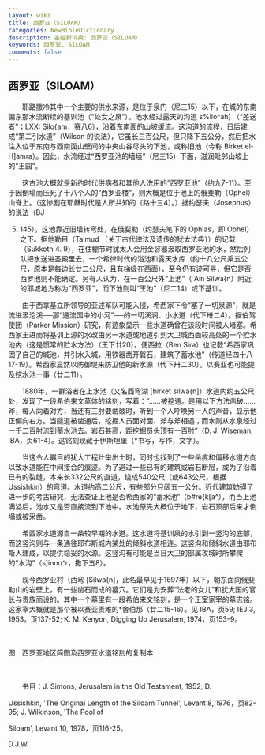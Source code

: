 ```yaml
---
layout: wiki
title: 西罗亚（SILOAM）
categories: NewBibleDictionary
description: 圣经新词典: 西罗亚（SILOAM）
keywords: 西罗亚, SILOAM
comments: false
---
```


## 西罗亚（SILOAM）

　　耶路撒冷其中一个主要的供水来源，是位于泉门（尼三15）以下，在城的东南偏东那水流断续的基训池（“处女之泉”）。池水经过露天的沟道 s%ilo^ah] （“差送者”；LXX: Silo{am，赛八6），沿着东南面的山坡缓流。这沟道的流程，日后建成“第二引水道”（Wilson 的说法），它虽长三百公尺，但只降下五公分，然后把水注入位于东南与西南面山壁间的中央山谷尽头的下池，或称旧池（今称 Birket el-H]amra）。因此，水流经过“西罗亚池的墙垣”（尼三15）下面，滋润毗邻山坡上的“王园”。

　　这古池大概就是新约时代供病者和其他人洗用的“西罗亚池”（约九7-11）。至于因倒塌而压死了十八个人的“西罗亚楼”，则大概是位于池上的俄斐勒（Ophel）山脊上。（这惨剧在耶稣时代是人所共知的〔路十三4〕。）据约瑟夫（Josephus）的说法（BJ

5. 145），这池靠近旧墙转弯处，在俄斐勒（约瑟夫笔下的 Ophlas，即 Ophel）之下。据他勒目（Talmud 〔关于古代律法及遗传的犹太法典〕）的记载（Sukkoth 4. 9），在住棚节时犹太人会用金容器汲取西罗亚池的水，然后列队把水送进圣殿里去，一个希律时代的浴池和露天水库（约十八公尺乘五公尺，原本是每边长廿二公尺，且有梯级在西面），至今仍有迹可寻，但它是否西罗池则不能确定。另有人认为，在一百公尺外“上池”（`Ain Silwa{n）附近的耶城地方称为“西罗亚”，而下池则叫“王池”（尼二14）或下基训。

　　由于西拿基立所领导的亚述军队可能入侵，希西家下令“塞了一切泉源”，就是流进汲沦溪──那“通流国中的小河”──的一切溪涧、小水道（代下卅二4）。据伯驾使团（Parker Mission）研究，有迹象显示一些水道确曾在该段时间被人堵塞。希西家王进而将基训上源的水改由另一水道或地道引到大卫城西面较高处的一个贮水池内（这是惯常的贮水方法）（王下廿20）。便西拉（Ben Sira）也记载“希西家巩固了自己的城池，并引水入城，用铁器凿开磐石，建筑了蓄水池”（传道经四十八17-19）。希西家显然以防御堤来防卫他的新水源（代下卅二30）。以赛亚也可能提及挖水池一事（廿二11）。

　　1880年，一群浴者在上水池（又名西弯湖 [birket silwa{n]）水道内约五公尺处，发现了一段希伯来文草体的铭刻，写着：“……被挖通。是用以下方法凿破……斧，每人向着对方，当还有三肘要凿破时，听到一个人呼唤另一人的声音，显示他正偏向右方。当隧道被凿通后，挖掘人员面对面、斧与斧相遇；而水则从水泉经过一千二百肘流到蓄水池去。岩石甚高，距挖掘员头顶有一百肘”（D. J. Wiseman, IBA，页61-4）。这铭刻现藏于伊斯坦堡（*书写，写作，文字）。

　　当这令人瞩目的犹大工程壮举出土时，同时也找到了一些凿痕和偏移水道方向以致水道能在中间接合的痕迹。为了避过一些已有的建筑或岩石断层，或为了沿着已有的裂缝，本来长332公尺的直道，绕成540公尺（或643公尺，根据 Ussishkin）的弯道。水道约高二公尺，有些部分只阔五十公分。近代建筑妨碍了进一步的考古研究，无法查证上池是否希西家的“蓄水池”（b#re{k[a^），而当上池满溢后，池水又是否直接流到下池中。水池原先大概位于地下，岩石顶部后来才倒塌或被采凿。

　　希西家水道源自一条较早期的水道。这水道将基训泉的水引到一竖沟的底部，而这竖沟则与一条通往耶布斯城内某处的倾斜水道相连。这竖沟和倾斜水道由耶布斯人建成，以提供稳妥的水源。这竖沟有可能是当日大卫的部属攻城时所攀爬的“水沟”（s]inno^r，撒下五8）。

　　现今西罗亚村（西弯 [Silwa{n]，此名最早见于1697年）以下，朝东面向俄斐勒山的岩壁上，有一些凿石而成的墓穴。它们是为安葬“法老的女儿”和犹大国的官长与贵族而设的。其中一个墓里有一段希伯来文铭刻，是一个王室家宰的墓志铭。这家宰大概就是那个被以赛亚责难的*舍伯那（廿二15-16）。见 IBA，页59; IEJ 3, 1953，页137-52; K. M. Kenyon, Digging Up Jerusalem, 1974，页153-9。

　





图　西罗亚地区简图及西罗亚水道铭刻的复制本

　

　　书目：J. Simons, Jerusalem in the Old Testament, 1952; D.

Ussishkin, 'The Original Length of the Siloam Tunnel', Levant 8, 1976，页82-95; J. Wilkinson, 'The Pool of

Siloam', Levant 10, 1978，页116-25。

D.J.W.








